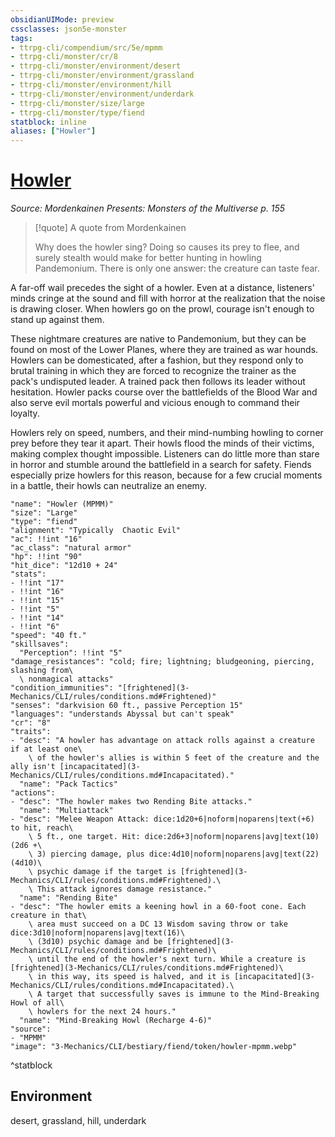 ```yaml
---
obsidianUIMode: preview
cssclasses: json5e-monster
tags:
- ttrpg-cli/compendium/src/5e/mpmm
- ttrpg-cli/monster/cr/8
- ttrpg-cli/monster/environment/desert
- ttrpg-cli/monster/environment/grassland
- ttrpg-cli/monster/environment/hill
- ttrpg-cli/monster/environment/underdark
- ttrpg-cli/monster/size/large
- ttrpg-cli/monster/type/fiend
statblock: inline
aliases: ["Howler"]
---
```

# [Howler](3-Mechanics\CLI\bestiary\fiend/howler-mpmm.md)
*Source: Mordenkainen Presents: Monsters of the Multiverse p. 155*  

> [!quote] A quote from Mordenkainen  
> 
> Why does the howler sing? Doing so causes its prey to flee, and surely stealth would make for better hunting in howling Pandemonium. There is only one answer: the creature can taste fear.

A far-off wail precedes the sight of a howler. Even at a distance, listeners' minds cringe at the sound and fill with horror at the realization that the noise is drawing closer. When howlers go on the prowl, courage isn't enough to stand up against them.

These nightmare creatures are native to Pandemonium, but they can be found on most of the Lower Planes, where they are trained as war hounds. Howlers can be domesticated, after a fashion, but they respond only to brutal training in which they are forced to recognize the trainer as the pack's undisputed leader. A trained pack then follows its leader without hesitation. Howler packs course over the battlefields of the Blood War and also serve evil mortals powerful and vicious enough to command their loyalty.

Howlers rely on speed, numbers, and their mind-numbing howling to corner prey before they tear it apart. Their howls flood the minds of their victims, making complex thought impossible. Listeners can do little more than stare in horror and stumble around the battlefield in a search for safety. Fiends especially prize howlers for this reason, because for a few crucial moments in a battle, their howls can neutralize an enemy.

```statblock
"name": "Howler (MPMM)"
"size": "Large"
"type": "fiend"
"alignment": "Typically  Chaotic Evil"
"ac": !!int "16"
"ac_class": "natural armor"
"hp": !!int "90"
"hit_dice": "12d10 + 24"
"stats":
- !!int "17"
- !!int "16"
- !!int "15"
- !!int "5"
- !!int "14"
- !!int "6"
"speed": "40 ft."
"skillsaves":
  "Perception": !!int "5"
"damage_resistances": "cold; fire; lightning; bludgeoning, piercing, slashing from\
  \ nonmagical attacks"
"condition_immunities": "[frightened](3-Mechanics/CLI/rules/conditions.md#Frightened)"
"senses": "darkvision 60 ft., passive Perception 15"
"languages": "understands Abyssal but can't speak"
"cr": "8"
"traits":
- "desc": "A howler has advantage on attack rolls against a creature if at least one\
    \ of the howler's allies is within 5 feet of the creature and the ally isn't [incapacitated](3-Mechanics/CLI/rules/conditions.md#Incapacitated)."
  "name": "Pack Tactics"
"actions":
- "desc": "The howler makes two Rending Bite attacks."
  "name": "Multiattack"
- "desc": "Melee Weapon Attack: dice:1d20+6|noform|noparens|text(+6) to hit, reach\
    \ 5 ft., one target. Hit: dice:2d6+3|noform|noparens|avg|text(10) (2d6 +\
    \ 3) piercing damage, plus dice:4d10|noform|noparens|avg|text(22) (4d10)\
    \ psychic damage if the target is [frightened](3-Mechanics/CLI/rules/conditions.md#Frightened).\
    \ This attack ignores damage resistance."
  "name": "Rending Bite"
- "desc": "The howler emits a keening howl in a 60-foot cone. Each creature in that\
    \ area must succeed on a DC 13 Wisdom saving throw or take dice:3d10|noform|noparens|avg|text(16)\
    \ (3d10) psychic damage and be [frightened](3-Mechanics/CLI/rules/conditions.md#Frightened)\
    \ until the end of the howler's next turn. While a creature is [frightened](3-Mechanics/CLI/rules/conditions.md#Frightened)\
    \ in this way, its speed is halved, and it is [incapacitated](3-Mechanics/CLI/rules/conditions.md#Incapacitated).\
    \ A target that successfully saves is immune to the Mind-Breaking Howl of all\
    \ howlers for the next 24 hours."
  "name": "Mind-Breaking Howl (Recharge 4-6)"
"source":
- "MPMM"
"image": "3-Mechanics/CLI/bestiary/fiend/token/howler-mpmm.webp"
```
^statblock

## Environment

desert, grassland, hill, underdark